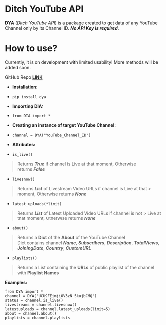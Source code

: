 
  
# Ditch YouTube API    
 **DYA** (*Ditch YouTube API*) is a package created to get data of any YouTube Channel only by its Channel ID. ***No API Key is required.***    
 # How to use?    
 Currently, it is on development with limited usability! More methods will be added soon.    
    
GitHub Repo **[LINK](https://github.com/jnsougata/Ditch-YouTube-API)**    
 - **Installation:**    
- `pip install dya`    
 - **Importing DIA:**    
- `from DIA import *`    
    
 - **Creating an instance of target YouTube Channel:**    
- `channel = DYA("YouTube_Channel_ID") `    

    
 - **Attributes:**    
 - `is_live()`     
> Returns ***True*** if channel is Live at that moment, Otherwise   
> returns ***False***    
    
 - `livesnow()`    
 > Returns ***List*** of Livestream Video URLs if channel is Live at that > moment, Otherwise returns ***None***    
    
 - `latest_uploads(*limit)`    
> Returns ***List*** of Latest Uploaded Video URLs if channel is not > Live at that moment, Otherwise returns ***None***    
    
 - `about()`  
> Returns a **Dict** of the **About** of the YouTube Channel  
> Dict contains channel ***Name***, ***Subscribers***, ***Description***, ***TotalViews***, ***JoiningDate***, ***Country***, ***CustomURL***  

 - `playlists()`
> Returns a List containing the **URLs** of public playlist of the channel with **Playlist Names**

 
  **Examples:**    
   

    from DYA import * 
    channel = DYA('UCU9FEimjiOV3zN_5kujbCMQ') 
    status = channel.is_live() 
    livestreams = channel.livesnow() 
    latestuploads = channel.latest_uploads(limit=5) 
    about = channel.about()
    playlists = channel.playlists
